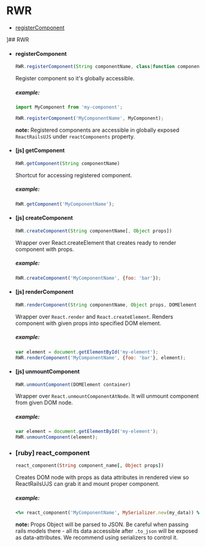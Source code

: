 # RWR
* [registerComponent](./api/basic.html#registerComponent)

]## RWR

* #### registerComponent
  ```js
  RWR.registerComponent(String componentName, class|function component)
  ```

  Register component so it's globally accessible.

  ##### example:

  ```js
  import MyComponent from 'my-component';

  RWR.registerComponent('MyComponentName', MyComponent);
  ```

  **note:** Registered components are accessible in globally exposed `ReactRailsUJS` under `reactComponents` property.

* #### [js] getComponent

  ```js
  RWR.getComponent(String componentName)
  ```

  Shortcut for accessing registered component.

  ##### example:

  ```js
  RWR.getComponent('MyComponentName');
  ```

* #### [js] createComponent

  ```js
  RWR.createComponent(String componentName[, Object props])
  ```

  Wrapper over React.createElement that creates ready to render component with props.

  ##### example:

  ```js
  RWR.createComponent('MyComponentName', {foo: 'bar'});
  ```

* #### [js] renderComponent

  ```js
  RWR.renderComponent(String componentName, Object props, DOMElement container)
  ```

  Wrapper over `React.render` and `React.createElement`. Renders component with given props into specified DOM element.

  ##### example:

  ```js
  var element = document.getElementById('my-element');
  RWR.renderComponent('MyComponentName', {foo: 'bar'}, element);
  ```

* #### [js] unmountComponent

  ```js
  RWR.unmountComponent(DOMElement container)
  ```

  Wrapper over `React.unmountComponentAtNode`. It will unmount component from given DOM node.

  ##### example:

  ```js
  var element = document.getElementById('my-element');
  RWR.unmountComponent(element);
  ```

* ### [ruby] react_component

  ```ruby
  react_component(String component_name[, Object props])
  ```

  Creates DOM node with props as data attributes in rendered view so ReactRailsUJS can grab it and mount proper  component.

  ##### example:

  ```ruby
  <%= react_component('MyComponentName', MySerializer.new(my_data)) %>
  ```

  **note:** Props Object will be parsed to JSON. Be careful when passing rails models there - all its data accessible after `.to_json` will be exposed as data-attributes. We  recommend using serializers to control it.
